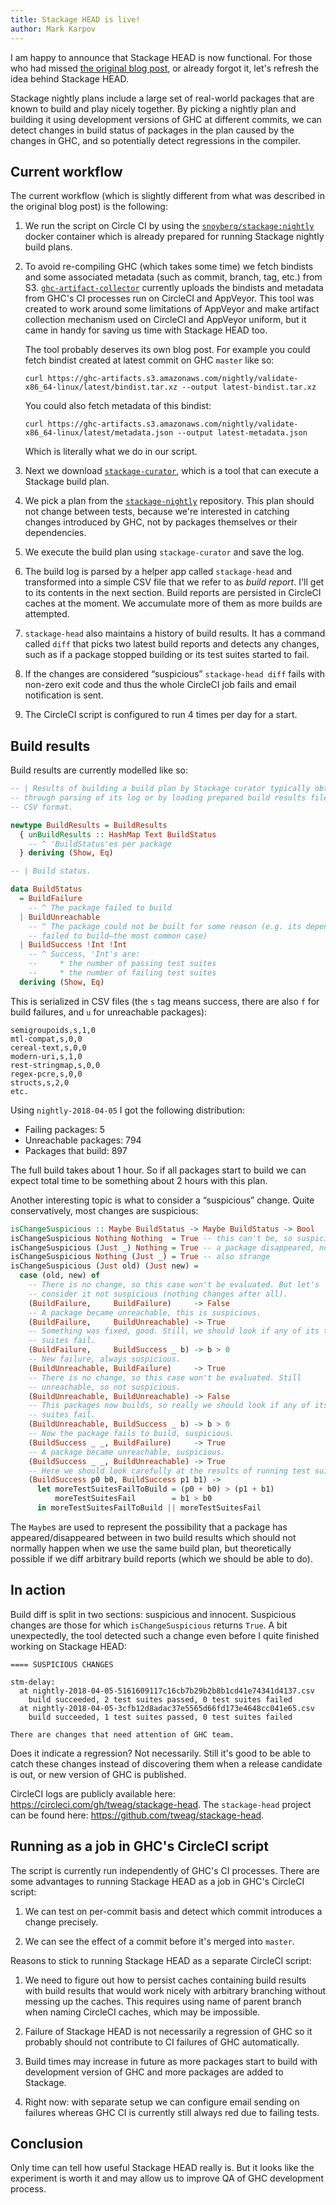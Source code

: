 ```yaml
---
title: Stackage HEAD is live!
author: Mark Karpov
---
```


I am happy to announce that Stackage HEAD is now functional. For those who
had missed [the original blog post][original-post], or already forgot it,
let's refresh the idea behind Stackage HEAD.

Stackage nightly plans include a large set of real-world packages that are
known to build and play nicely together. By picking a nightly plan and
building it using development versions of GHC at different commits, we can
detect changes in build status of packages in the plan caused by the changes
in GHC, and so potentially detect regressions in the compiler.

## Current workflow

The current workflow (which is slightly different from what was described in
the original blog post) is the following:

1. We run the script on Circle CI by using the
   [`snoyberg/stackage:nightly`][docker-container] docker container which is
   already prepared for running Stackage nightly build plans.

2. To avoid re-compiling GHC (which takes some time) we fetch bindists and
   some associated metadata (such as commit, branch, tag, etc.) from S3.
   [`ghc-artifact-collector`][ghc-artifact-collector] currently uploads the
   bindists and metadata from GHC's CI processes run on CircleCI and
   AppVeyor. This tool was created to work around some limitations of
   AppVeyor and make artifact collection mechanism used on CircleCI and
   AppVeyor uniform, but it came in handy for saving us time with Stackage
   HEAD too.

   The tool probably deserves its own blog post. For example you could fetch
   bindist created at latest commit on GHC `master` like so:

   ```
   curl https://ghc-artifacts.s3.amazonaws.com/nightly/validate-x86_64-linux/latest/bindist.tar.xz --output latest-bindist.tar.xz
   ```

   You could also fetch metadata of this bindist:

   ```
   curl https://ghc-artifacts.s3.amazonaws.com/nightly/validate-x86_64-linux/latest/metadata.json --output latest-metadata.json
   ```

   Which is literally what we do in our script.

3. Next we download [`stackage-curator`][stackage-curator], which is a tool
   that can execute a Stackage build plan.

4. We pick a plan from the [`stackage-nightly`][stackage-nightly]
   repository. This plan should not change between tests, because we're
   interested in catching changes introduced by GHC, not by packages
   themselves or their dependencies.

5. We execute the build plan using `stackage-curator` and save the log.

6. The build log is parsed by a helper app called `stackage-head` and
   transformed into a simple CSV file that we refer to as *build report*.
   I'll get to its contents in the next section. Build reports are persisted
   in CircleCI caches at the moment. We accumulate more of them as more
   builds are attempted.

7. `stackage-head` also maintains a history of build results. It has a
   command called `diff` that picks two latest build reports and detects any
   changes, such as if a package stopped building or its test suites started
   to fail.

8. If the changes are considered “suspicious” `stackage-head diff` fails
   with non-zero exit code and thus the whole CircleCI job fails and email
   notification is sent.

9. The CircleCI script is configured to run 4 times per day for a start.

## Build results

Build results are currently modelled like so:

```haskell
-- | Results of building a build plan by Stackage curator typically obtained
-- through parsing of its log or by loading prepared build results file in
-- CSV format.

newtype BuildResults = BuildResults
  { unBuildResults :: HashMap Text BuildStatus
    -- ^ 'BuildStatus'es per package
  } deriving (Show, Eq)

-- | Build status.

data BuildStatus
  = BuildFailure
    -- ^ The package failed to build
  | BuildUnreachable
    -- ^ The package could not be built for some reason (e.g. its dependency
    -- failed to build—the most common case)
  | BuildSuccess !Int !Int
    -- ^ Success, 'Int's are:
    --     * the number of passing test suites
    --     * the number of failing test suites
  deriving (Show, Eq)
```

This is serialized in CSV files (the `s` tag means success, there are also
`f` for build failures, and `u` for unreachable packages):

```csv
semigroupoids,s,1,0
mtl-compat,s,0,0
cereal-text,s,0,0
modern-uri,s,1,0
rest-stringmap,s,0,0
regex-pcre,s,0,0
structs,s,2,0
etc.
```

Using `nightly-2018-04-05` I got the following distribution:

* Failing packages: 5
* Unreachable packages: 794
* Packages that build: 897

The full build takes about 1 hour. So if all packages start to build we can
expect total time to be something about 2 hours with this plan.

Another interesting topic is what to consider a “suspicious” change. Quite
conservatively, most changes are suspicious:

```haskell
isChangeSuspicious :: Maybe BuildStatus -> Maybe BuildStatus -> Bool
isChangeSuspicious Nothing Nothing  = True -- this can't be, so suspicious
isChangeSuspicious (Just _) Nothing = True -- a package disappeared, not good
isChangeSuspicious Nothing (Just _) = True -- also strange
isChangeSuspicious (Just old) (Just new) =
  case (old, new) of
    -- There is no change, so this case won't be evaluated. But let's
    -- consider it not suspicious (nothing changes after all).
    (BuildFailure,     BuildFailure)     -> False
    -- A package became unreachable, this is suspicious.
    (BuildFailure,     BuildUnreachable) -> True
    -- Something was fixed, good. Still, we should look if any of its test
    -- suites fail.
    (BuildFailure,     BuildSuccess _ b) -> b > 0
    -- New failure, always suspicious.
    (BuildUnreachable, BuildFailure)     -> True
    -- There is no change, so this case won't be evaluated. Still
    -- unreachable, so not suspicious.
    (BuildUnreachable, BuildUnreachable) -> False
    -- This packages now builds, so really we should look if any of its test
    -- suites fail.
    (BuildUnreachable, BuildSuccess _ b) -> b > 0
    -- Now the package fails to build, suspicious.
    (BuildSuccess _ _, BuildFailure)     -> True
    -- A package became unreachable, suspicious.
    (BuildSuccess _ _, BuildUnreachable) -> True
    -- Here we should look carefully at the results of running test suites.
    (BuildSuccess p0 b0, BuildSuccess p1 b1) ->
      let moreTestSuitesFailToBuild = (p0 + b0) > (p1 + b1)
          moreTestSuitesFail        = b1 > b0
      in moreTestSuitesFailToBuild || moreTestSuitesFail
```

The `Maybe`s are used to represent the possibility that a package has
appeared/disappeared between in two build results which should not normally
happen when we use the same build plan, but theoretically possible if we
diff arbitrary build reports (which we should be able to do).

## In action

Build diff is split in two sections: suspicious and innocent. Suspicious
changes are those for which `isChangeSuspicious` returns `True`. A bit
unexpectedly, the tool detected such a change even before I quite finished
working on Stackage HEAD:

```
==== SUSPICIOUS CHANGES

stm-delay:
  at nightly-2018-04-05-5161609117c16cb7b29b2b8b1cd41e74341d4137.csv
    build succeeded, 2 test suites passed, 0 test suites failed
  at nightly-2018-04-05-3cfb12d8adac37e5565d66fd173e4648cc041e65.csv
    build succeeded, 1 test suites passed, 0 test suites failed

There are changes that need attention of GHC team.
```

Does it indicate a regression? Not necessarily. Still it's good to be able
to catch these changes instead of discovering them when a release candidate
is out, or new version of GHC is published.

CircleCI logs are publicly available here:
<https://circleci.com/gh/tweag/stackage-head>. The `stackage-head` project
can be found here: <https://github.com/tweag/stackage-head>.

## Running as a job in GHC's CircleCI script

The script is currently run independently of GHC's CI processes. There are
some advantages to running Stackage HEAD as a job in GHC's CircleCI script:

1. We can test on per-commit basis and detect which commit introduces a
   change precisely.

2. We can see the effect of a commit before it's merged into `master`.

Reasons to stick to running Stackage HEAD as a separate CircleCI script:

1. We need to figure out how to persist caches containing build results with
   build results that would work nicely with arbitrary branching without
   messing up the caches. This requires using name of parent branch when
   naming CircleCI caches, which may be impossible.

2. Failure of Stackage HEAD is not necessarily a regression of GHC so it
   probably should not contribute to CI failures of GHC automatically.

3. Build times may increase in future as more packages start to build with
   development version of GHC and more packages are added to Stackage.

4. Right now: with separate setup we can configure email sending on failures
   whereas GHC CI is currently still always red due to failing tests.

## Conclusion

Only time can tell how useful Stackage HEAD really is. But it looks like the
experiment is worth it and may allow us to improve QA of GHC development
process.

[original-post]: https://www.tweag.io/posts/2017-10-27-stackage-head.html
[docker-container]: https://hub.docker.com/r/snoyberg/stackage/tags/
[ghc-artifact-collector]: https://github.com/tweag/ghc-artifact-collector
[stackage-curator]: https://github.com/fpco/stackage-curator
[stackage-nightly]: https://github.com/fpco/stackage-nightly
